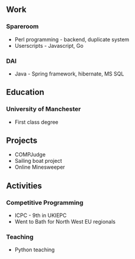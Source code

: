 ## Work

### Spareroom 

* Perl programming - backend, duplicate system
* Userscripts - Javascript, Go

### DAI

* Java - Spring framework, hibernate, MS SQL

## Education

### University of Manchester

* First class degree

## Projects

* COMPJudge
* Sailing boat project
* Online Minesweeper

## Activities

### Competitive Programming

* ICPC - 9th in UKIEPC
* Went to Bath for North West EU regionals

### Teaching

* Python teaching